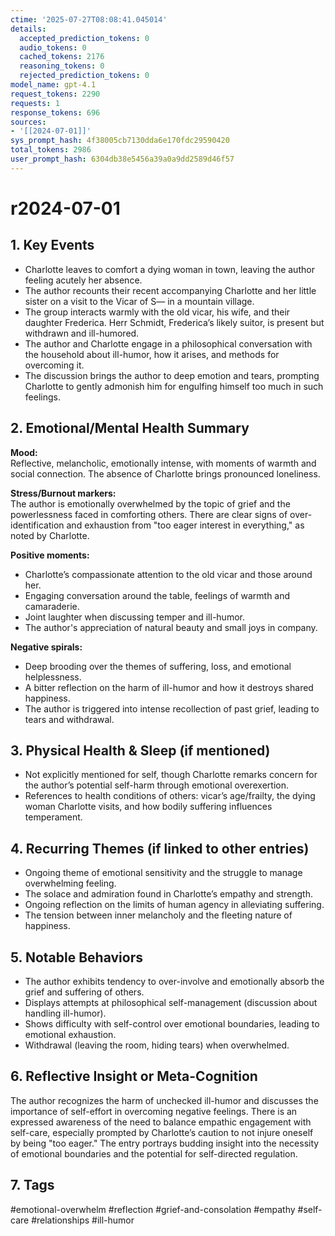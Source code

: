 ```yaml
---
ctime: '2025-07-27T08:08:41.045014'
details:
  accepted_prediction_tokens: 0
  audio_tokens: 0
  cached_tokens: 2176
  reasoning_tokens: 0
  rejected_prediction_tokens: 0
model_name: gpt-4.1
request_tokens: 2290
requests: 1
response_tokens: 696
sources:
- '[[2024-07-01]]'
sys_prompt_hash: 4f38005cb7130dda6e170fdc29590420
total_tokens: 2986
user_prompt_hash: 6304db38e5456a39a0a9dd2589d46f57
---
```

# r2024-07-01

## 1. Key Events

- Charlotte leaves to comfort a dying woman in town, leaving the author feeling acutely her absence.
- The author recounts their recent accompanying Charlotte and her little sister on a visit to the Vicar of S— in a mountain village.
- The group interacts warmly with the old vicar, his wife, and their daughter Frederica. Herr Schmidt, Frederica’s likely suitor, is present but withdrawn and ill-humored.
- The author and Charlotte engage in a philosophical conversation with the household about ill-humor, how it arises, and methods for overcoming it.
- The discussion brings the author to deep emotion and tears, prompting Charlotte to gently admonish him for engulfing himself too much in such feelings.

## 2. Emotional/Mental Health Summary

**Mood:**  
Reflective, melancholic, emotionally intense, with moments of warmth and social connection. The absence of Charlotte brings pronounced loneliness.

**Stress/Burnout markers:**  
The author is emotionally overwhelmed by the topic of grief and the powerlessness faced in comforting others. There are clear signs of over-identification and exhaustion from "too eager interest in everything," as noted by Charlotte.

**Positive moments:**  
- Charlotte’s compassionate attention to the old vicar and those around her.
- Engaging conversation around the table, feelings of warmth and camaraderie.
- Joint laughter when discussing temper and ill-humor.
- The author's appreciation of natural beauty and small joys in company.

**Negative spirals:**  
- Deep brooding over the themes of suffering, loss, and emotional helplessness.
- A bitter reflection on the harm of ill-humor and how it destroys shared happiness.
- The author is triggered into intense recollection of past grief, leading to tears and withdrawal.

## 3. Physical Health & Sleep (if mentioned)

- Not explicitly mentioned for self, though Charlotte remarks concern for the author’s potential self-harm through emotional overexertion.
- References to health conditions of others: vicar’s age/frailty, the dying woman Charlotte visits, and how bodily suffering influences temperament.

## 4. Recurring Themes (if linked to other entries)

- Ongoing theme of emotional sensitivity and the struggle to manage overwhelming feeling.
- The solace and admiration found in Charlotte’s empathy and strength.
- Ongoing reflection on the limits of human agency in alleviating suffering.
- The tension between inner melancholy and the fleeting nature of happiness.

## 5. Notable Behaviors

- The author exhibits tendency to over-involve and emotionally absorb the grief and suffering of others.
- Displays attempts at philosophical self-management (discussion about handling ill-humor).
- Shows difficulty with self-control over emotional boundaries, leading to emotional exhaustion.
- Withdrawal (leaving the room, hiding tears) when overwhelmed.

## 6. Reflective Insight or Meta-Cognition

The author recognizes the harm of unchecked ill-humor and discusses the importance of self-effort in overcoming negative feelings. There is an expressed awareness of the need to balance empathic engagement with self-care, especially prompted by Charlotte’s caution to not injure oneself by being "too eager." The entry portrays budding insight into the necessity of emotional boundaries and the potential for self-directed regulation.

## 7. Tags

#emotional-overwhelm #reflection #grief-and-consolation #empathy #self-care #relationships #ill-humor